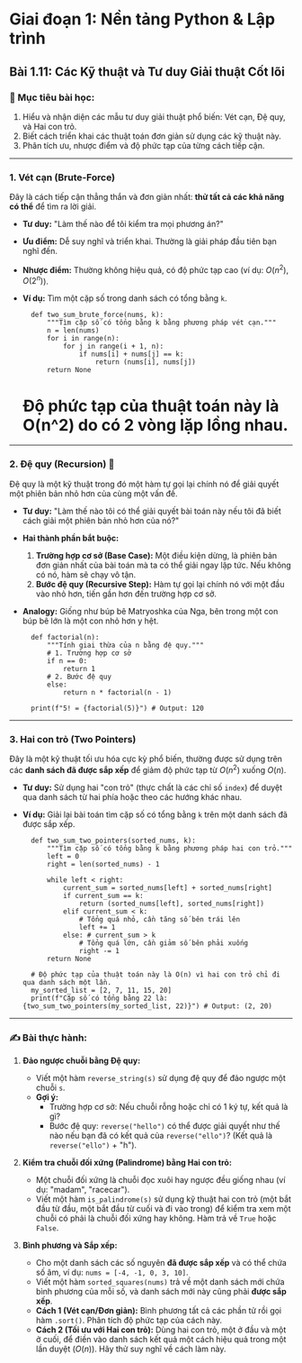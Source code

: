 # Giai đoạn 1: Nền tảng Python & Lập trình
## Bài 1.11: Các Kỹ thuật và Tư duy Giải thuật Cốt lõi

### **🎯 Mục tiêu bài học:**
1.  Hiểu và nhận diện các mẫu tư duy giải thuật phổ biến: Vét cạn, Đệ quy, và Hai con trỏ.
2.  Biết cách triển khai các thuật toán đơn giản sử dụng các kỹ thuật này.
3.  Phân tích ưu, nhược điểm và độ phức tạp của từng cách tiếp cận.

---

### **1. Vét cạn (Brute-Force)**

Đây là cách tiếp cận thẳng thắn và đơn giản nhất: **thử tất cả các khả năng có thể** để tìm ra lời giải.

* **Tư duy:** "Làm thế nào để tôi kiểm tra mọi phương án?"
* **Ưu điểm:** Dễ suy nghĩ và triển khai. Thường là giải pháp đầu tiên bạn nghĩ đến.
* **Nhược điểm:** Thường không hiệu quả, có độ phức tạp cao (ví dụ: $O(n^2)$, $O(2^n)$).
* **Ví dụ:** Tìm một cặp số trong danh sách có tổng bằng `k`.

        def two_sum_brute_force(nums, k):
            """Tìm cặp số có tổng bằng k bằng phương pháp vét cạn."""
            n = len(nums)
            for i in range(n):
                for j in range(i + 1, n):
                    if nums[i] + nums[j] == k:
                        return (nums[i], nums[j])
            return None
    

    # Độ phức tạp của thuật toán này là O(n^2) do có 2 vòng lặp lồng nhau.

---

### **2. Đệ quy (Recursion) 🔄**

Đệ quy là một kỹ thuật trong đó một hàm tự gọi lại chính nó để giải quyết một phiên bản nhỏ hơn của cùng một vấn đề.

* **Tư duy:** "Làm thế nào tôi có thể giải quyết bài toán này nếu tôi đã biết cách giải một phiên bản nhỏ hơn của nó?"
* **Hai thành phần bắt buộc:**
    1.  **Trường hợp cơ sở (Base Case):** Một điều kiện dừng, là phiên bản đơn giản nhất của bài toán mà ta có thể giải ngay lập tức. Nếu không có nó, hàm sẽ chạy vô tận.
    2.  **Bước đệ quy (Recursive Step):** Hàm tự gọi lại chính nó với một đầu vào nhỏ hơn, tiến gần hơn đến trường hợp cơ sở.
* **Analogy:** Giống như búp bê Matryoshka của Nga, bên trong một con búp bê lớn là một con nhỏ hơn y hệt.

        def factorial(n):
            """Tính giai thừa của n bằng đệ quy."""
            # 1. Trường hợp cơ sở
            if n == 0:
                return 1
            # 2. Bước đệ quy
            else:
                return n * factorial(n - 1)

        print(f"5! = {factorial(5)}") # Output: 120

---

### **3. Hai con trỏ (Two Pointers)**

Đây là một kỹ thuật tối ưu hóa cực kỳ phổ biến, thường được sử dụng trên các **danh sách đã được sắp xếp** để giảm độ phức tạp từ $O(n^2)$ xuống $O(n)$.

* **Tư duy:** Sử dụng hai "con trỏ" (thực chất là các chỉ số `index`) để duyệt qua danh sách từ hai phía hoặc theo các hướng khác nhau.
* **Ví dụ:** Giải lại bài toán tìm cặp số có tổng bằng `k` trên một danh sách đã được sắp xếp.

        def two_sum_two_pointers(sorted_nums, k):
            """Tìm cặp số có tổng bằng k bằng phương pháp hai con trỏ."""
            left = 0
            right = len(sorted_nums) - 1

            while left < right:
                current_sum = sorted_nums[left] + sorted_nums[right]
                if current_sum == k:
                    return (sorted_nums[left], sorted_nums[right])
                elif current_sum < k:
                    # Tổng quá nhỏ, cần tăng số bên trái lên
                    left += 1
                else: # current_sum > k
                    # Tổng quá lớn, cần giảm số bên phải xuống
                    right -= 1
            return None

        # Độ phức tạp của thuật toán này là O(n) vì hai con trỏ chỉ đi qua danh sách một lần.
        my_sorted_list = [2, 7, 11, 15, 20]
        print(f"Cặp số có tổng bằng 22 là: {two_sum_two_pointers(my_sorted_list, 22)}") # Output: (2, 20)

---

### **✍️ Bài thực hành:**

1.  **Đảo ngược chuỗi bằng Đệ quy:**
    * Viết một hàm `reverse_string(s)` sử dụng đệ quy để đảo ngược một chuỗi `s`.
    * **Gợi ý:**
        * Trường hợp cơ sở: Nếu chuỗi rỗng hoặc chỉ có 1 ký tự, kết quả là gì?
        * Bước đệ quy: `reverse("hello")` có thể được giải quyết như thế nào nếu bạn đã có kết quả của `reverse("ello")`? (Kết quả là `reverse("ello")` + "h").

2.  **Kiểm tra chuỗi đối xứng (Palindrome) bằng Hai con trỏ:**
    * Một chuỗi đối xứng là chuỗi đọc xuôi hay ngược đều giống nhau (ví dụ: "madam", "racecar").
    * Viết một hàm `is_palindrome(s)` sử dụng kỹ thuật hai con trỏ (một bắt đầu từ đầu, một bắt đầu từ cuối và đi vào trong) để kiểm tra xem một chuỗi có phải là chuỗi đối xứng hay không. Hàm trả về `True` hoặc `False`.

3.  **Bình phương và Sắp xếp:**
    * Cho một danh sách các số nguyên **đã được sắp xếp** và có thể chứa số âm, ví dụ: `nums = [-4, -1, 0, 3, 10]`.
    * Viết một hàm `sorted_squares(nums)` trả về một danh sách mới chứa bình phương của mỗi số, và danh sách mới này cũng phải **được sắp xếp**.
    * **Cách 1 (Vét cạn/Đơn giản):** Bình phương tất cả các phần tử rồi gọi hàm `.sort()`. Phân tích độ phức tạp của cách này.
    * **Cách 2 (Tối ưu với Hai con trỏ):** Dùng hai con trỏ, một ở đầu và một ở cuối, để điền vào danh sách kết quả một cách hiệu quả trong một lần duyệt ($O(n)$). Hãy thử suy nghĩ về cách làm này.